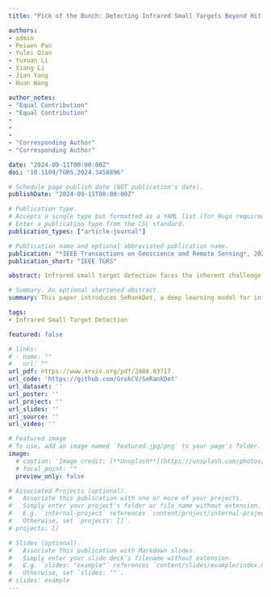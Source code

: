 ```yaml
---
title: "Pick of the Bunch: Detecting Infrared Small Targets Beyond Hit-Miss Trade-Offs via Selective Rank-Aware Attention"

authors:
- admin
- Peiwen Pan
- Yulei Qian
- Yuxuan Li
- Xiang Li
- Jian Yang
- Huan Wang

author_notes:
- "Equal Contribution"
- "Equal Contribution"
- 
- 
- 
- "Corresponding Author"
- "Corresponding Author"

date: "2024-09-11T00:00:00Z"
doi: "10.1109/TGRS.2024.3458896"

# Schedule page publish date (NOT publication's date).
publishDate: "2024-09-11T00:00:00Z"

# Publication type.
# Accepts a single type but formatted as a YAML list (for Hugo requirements).
# Enter a publication type from the CSL standard.
publication_types: ["article-journal"]

# Publication name and optional abbreviated publication name.
publication: "*IEEE Transactions on Geoscience and Remote Sensing*, 2024."
publication_short: "IEEE TGRS"

abstract: Infrared small target detection faces the inherent challenge of precisely localizing dim targets amidst complex background clutter. Traditional approaches struggle to balance detection precision and false alarm rates. To break this dilemma, we propose SeRankDet, a deep network that achieves high accuracy beyond the conventional hit-miss trade-off, by following the “Pick of the Bunch” principle. At its core lies our Selective Rank-Aware Attention (SeRank) module, employing a non-linear Top-K selection process that preserves the most salient responses, preventing target signal dilution while maintaining constant complexity. Furthermore, we replace the static concatenation typical in U-Net structures with our Large Selective Feature Fusion (LSFF) module, a dynamic fusion strategy that empowers SeRankDet with adaptive feature integration, enhancing its ability to discriminate true targets from false alarms. The network’s discernment is further refined by our Dilated Difference Convolution (DDC) module, which merges differential convolution aimed at amplifying subtle target characteristics with dilated convolution to expand the receptive field, thereby substantially improving target-background separation. Despite its lightweight architecture, the proposed SeRankDet sets new benchmarks in state-of-the-art performance across multiple public datasets. The code is available at https://github.com/GrokCV/SeRankDet.

# Summary. An optional shortened abstract.
summary: This paper introduces SeRankDet, a deep learning model for infrared small target detection. SeRankDet leverages our novel Selective Rank-Aware Attention module for preserving salient responses, Large Selective Feature Fusion for dynamic feature integration, and Dilated Difference Convolution for improved target-background separation. Despite its lightweight design, SeRankDet delivers state-of-the-art performance.

tags:
- Infrared Small Target Detection

featured: false

# links:
# - name: ""
#   url: ""
url_pdf: https://www.arxiv.org/pdf/2408.03717
url_code: 'https://github.com/GrokCV/SeRankDet'
url_dataset: ''
url_poster: ''
url_project: ''
url_slides: ''
url_source: ''
url_video: ''

# Featured image
# To use, add an image named `featured.jpg/png` to your page's folder. 
image:
  # caption: 'Image credit: [**Unsplash**](https://unsplash.com/photos/jdD8gXaTZsc)'
  # focal_point: ""
  preview_only: false

# Associated Projects (optional).
#   Associate this publication with one or more of your projects.
#   Simply enter your project's folder or file name without extension.
#   E.g. `internal-project` references `content/project/internal-project/index.md`.
#   Otherwise, set `projects: []`.
# projects: []

# Slides (optional).
#   Associate this publication with Markdown slides.
#   Simply enter your slide deck's filename without extension.
#   E.g. `slides: "example"` references `content/slides/example/index.md`.
#   Otherwise, set `slides: ""`.
# slides: example
---
```

